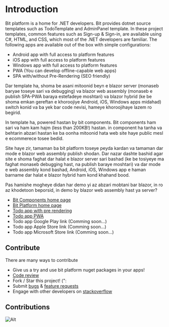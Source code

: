 # Introduction

Bit platform is a home for .NET developers. 
Bit provides dotnet source templates such as TodoTemplate and AdminPanel template. In these project templates, common features such as Sign-up & Sign-in, are available using C#, HTML, and CSS, which most of the .NET developers are familiar. The following apps are available out of the box with simple configurations:
* Android app with full access to platform features
* iOS app with full access to platform features
* Windows app with full access to platform features
* PWA (You can develop offline-capable web apps)
* SPA with/without Pre-Rendering (SEO friendly)


Dar template ha, shoma be asani mitoonid beyn e blazor server (monaseb baryae toseye sari va debugging) va blazor web assembly (monaseb e publish SPA-PWA baraya estefadeye moshtari) va blazor hybrid (ke be shoma emkan gereftan e khoroojiye Android, iOS, Windows apps midahad) switch konid va ba yek bar code nevisi, hameye khoroojihaye lazem ro begirid.


In template ha, powered hastan by bit components. Bit components ham sari va ham kam hajm (less than 200KB!) hastan. in component ha tanha va behtarin abzari hastan ke ba oonha mitoonid hata web site haye public mesl e ecommerece tosee bedid.


Site haye zir, tamaman ba bit platform toseye peyda kardan va tamaman dar mode e blazor web assembly publish shodan. Dar nazar dashte bashid agar site e shoma faghat dar halat e blazor server sari bashad (ke be tosiyeye ma faghat monaseb debugging hast, na publish baraye moshtari) va dar mode e web assembly kond bashad, Android, iOS, Windows app e haman barname dar halat e blazor hybrid ham kond khahand bood.


Pas hamishe mogheye didan har demo yi az abzari mobtani bar blazor, in ro az khodetoon beporsid, in demo by blazor web assembly hast ya server?

* [Bit Components home page](https://components.bitplatform.dev/)
* [Bit Platform home page](https://bitplatform.dev/)
* [Todo app with pre rendering](https://todo.bitplatform.dev/)
* [Todo app PWA](https://todo-app.bitplatform.dev/)
* Todo app Google Play link (Comming soon...)
* Todo app Apple Store link (Comming soon...)
* Todo app Microsoft Store link (Comming soon...)

## **Contribute**

There are many ways to contribute

* Give us a try and use bit platform nuget packages in your apps!
* [Code review](https://github.com/bitfoundation/bitplatform/pulls)
* Fork / Star this project! (":
* Submit [bugs](https://github.com/bitfoundation/bitplatform/issues/new?template=bug_report.yml) & [feature requests](https://github.com/bitfoundation/bitplatform/issues/new?template=feature_request.yml)
* Engage with other developers on [stackoverflow](https://stackoverflow.com/questions/tagged/bitplatform)

## **Contributions**

![Alt](https://repobeats.axiom.co/api/embed/66dc1fc04ed967094b98ac118e8f18fa38b19f6a.svg "Bit Open Source Contributions Report")
